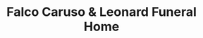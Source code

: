 ---
title: "Falco Caruso & Leonard Funeral Home"
url: /camden/falco-caruso-und-leonard-funeral-home/
shop: Bestattungen
---